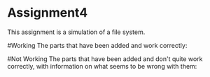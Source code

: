 # Assignment4

This assignment is a simulation of a file system.

#Working
The parts that have been added and work correctly:


#Not Working
The parts that have been added and don't quite work correctly, with information on what seems to be wrong with them:
